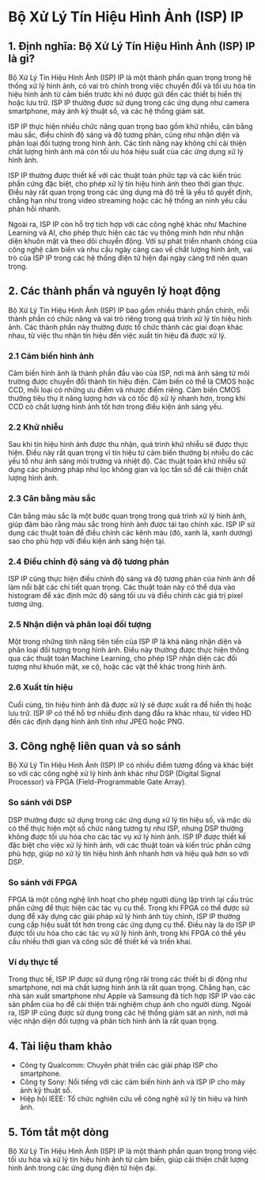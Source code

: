 # Bộ Xử Lý Tín Hiệu Hình Ảnh (ISP) IP

## 1. Định nghĩa: Bộ Xử Lý Tín Hiệu Hình Ảnh (ISP) IP là gì?
Bộ Xử Lý Tín Hiệu Hình Ảnh (ISP) IP là một thành phần quan trọng trong hệ thống xử lý hình ảnh, có vai trò chính trong việc chuyển đổi và tối ưu hóa tín hiệu hình ảnh từ cảm biến trước khi nó được gửi đến các thiết bị hiển thị hoặc lưu trữ. ISP IP thường được sử dụng trong các ứng dụng như camera smartphone, máy ảnh kỹ thuật số, và các hệ thống giám sát. 

ISP IP thực hiện nhiều chức năng quan trọng bao gồm khử nhiễu, cân bằng màu sắc, điều chỉnh độ sáng và độ tương phản, cũng như nhận diện và phân loại đối tượng trong hình ảnh. Các tính năng này không chỉ cải thiện chất lượng hình ảnh mà còn tối ưu hóa hiệu suất của các ứng dụng xử lý hình ảnh. 

ISP IP thường được thiết kế với các thuật toán phức tạp và các kiến trúc phần cứng đặc biệt, cho phép xử lý tín hiệu hình ảnh theo thời gian thực. Điều này rất quan trọng trong các ứng dụng mà độ trễ là yếu tố quyết định, chẳng hạn như trong video streaming hoặc các hệ thống an ninh yêu cầu phản hồi nhanh. 

Ngoài ra, ISP IP còn hỗ trợ tích hợp với các công nghệ khác như Machine Learning và AI, cho phép thực hiện các tác vụ thông minh hơn như nhận diện khuôn mặt và theo dõi chuyển động. Với sự phát triển nhanh chóng của công nghệ cảm biến và nhu cầu ngày càng cao về chất lượng hình ảnh, vai trò của ISP IP trong các hệ thống điện tử hiện đại ngày càng trở nên quan trọng.

## 2. Các thành phần và nguyên lý hoạt động
Bộ Xử Lý Tín Hiệu Hình Ảnh (ISP) IP bao gồm nhiều thành phần chính, mỗi thành phần có chức năng và vai trò riêng trong quá trình xử lý tín hiệu hình ảnh. Các thành phần này thường được tổ chức thành các giai đoạn khác nhau, từ việc thu nhận tín hiệu đến việc xuất tín hiệu đã được xử lý.

### 2.1 Cảm biến hình ảnh
Cảm biến hình ảnh là thành phần đầu vào của ISP, nơi mà ánh sáng từ môi trường được chuyển đổi thành tín hiệu điện. Cảm biến có thể là CMOS hoặc CCD, mỗi loại có những ưu điểm và nhược điểm riêng. Cảm biến CMOS thường tiêu thụ ít năng lượng hơn và có tốc độ xử lý nhanh hơn, trong khi CCD có chất lượng hình ảnh tốt hơn trong điều kiện ánh sáng yếu.

### 2.2 Khử nhiễu
Sau khi tín hiệu hình ảnh được thu nhận, quá trình khử nhiễu sẽ được thực hiện. Điều này rất quan trọng vì tín hiệu từ cảm biến thường bị nhiễu do các yếu tố như ánh sáng môi trường và nhiệt độ. Các thuật toán khử nhiễu sử dụng các phương pháp như lọc không gian và lọc tần số để cải thiện chất lượng hình ảnh.

### 2.3 Cân bằng màu sắc
Cân bằng màu sắc là một bước quan trọng trong quá trình xử lý hình ảnh, giúp đảm bảo rằng màu sắc trong hình ảnh được tái tạo chính xác. ISP IP sử dụng các thuật toán để điều chỉnh các kênh màu (đỏ, xanh lá, xanh dương) sao cho phù hợp với điều kiện ánh sáng hiện tại.

### 2.4 Điều chỉnh độ sáng và độ tương phản
ISP IP cũng thực hiện điều chỉnh độ sáng và độ tương phản của hình ảnh để làm nổi bật các chi tiết quan trọng. Các thuật toán này có thể dựa vào histogram để xác định mức độ sáng tối ưu và điều chỉnh các giá trị pixel tương ứng.

### 2.5 Nhận diện và phân loại đối tượng
Một trong những tính năng tiên tiến của ISP IP là khả năng nhận diện và phân loại đối tượng trong hình ảnh. Điều này thường được thực hiện thông qua các thuật toán Machine Learning, cho phép ISP nhận diện các đối tượng như khuôn mặt, xe cộ, hoặc các vật thể khác trong hình ảnh.

### 2.6 Xuất tín hiệu
Cuối cùng, tín hiệu hình ảnh đã được xử lý sẽ được xuất ra để hiển thị hoặc lưu trữ. ISP IP có thể hỗ trợ nhiều định dạng đầu ra khác nhau, từ video HD đến các định dạng hình ảnh tĩnh như JPEG hoặc PNG.

## 3. Công nghệ liên quan và so sánh
Bộ Xử Lý Tín Hiệu Hình Ảnh (ISP) IP có nhiều điểm tương đồng và khác biệt so với các công nghệ xử lý hình ảnh khác như DSP (Digital Signal Processor) và FPGA (Field-Programmable Gate Array). 

### So sánh với DSP
DSP thường được sử dụng trong các ứng dụng xử lý tín hiệu số, và mặc dù có thể thực hiện một số chức năng tương tự như ISP, nhưng DSP thường không được tối ưu hóa cho các tác vụ xử lý hình ảnh. ISP IP được thiết kế đặc biệt cho việc xử lý hình ảnh, với các thuật toán và kiến trúc phần cứng phù hợp, giúp nó xử lý tín hiệu hình ảnh nhanh hơn và hiệu quả hơn so với DSP.

### So sánh với FPGA
FPGA là một công nghệ linh hoạt cho phép người dùng lập trình lại cấu trúc phần cứng để thực hiện các tác vụ cụ thể. Trong khi FPGA có thể được sử dụng để xây dựng các giải pháp xử lý hình ảnh tùy chỉnh, ISP IP thường cung cấp hiệu suất tốt hơn trong các ứng dụng cụ thể. Điều này là do ISP IP được tối ưu hóa cho các tác vụ xử lý hình ảnh, trong khi FPGA có thể yêu cầu nhiều thời gian và công sức để thiết kế và triển khai.

### Ví dụ thực tế
Trong thực tế, ISP IP được sử dụng rộng rãi trong các thiết bị di động như smartphone, nơi mà chất lượng hình ảnh là rất quan trọng. Chẳng hạn, các nhà sản xuất smartphone như Apple và Samsung đã tích hợp ISP IP vào các sản phẩm của họ để cải thiện trải nghiệm chụp ảnh cho người dùng. Ngoài ra, ISP IP cũng được sử dụng trong các hệ thống giám sát an ninh, nơi mà việc nhận diện đối tượng và phân tích hình ảnh là rất quan trọng.

## 4. Tài liệu tham khảo
- Công ty Qualcomm: Chuyên phát triển các giải pháp ISP cho smartphone.
- Công ty Sony: Nổi tiếng với các cảm biến hình ảnh và ISP IP cho máy ảnh kỹ thuật số.
- Hiệp hội IEEE: Tổ chức nghiên cứu về công nghệ xử lý tín hiệu và hình ảnh.

## 5. Tóm tắt một dòng
Bộ Xử Lý Tín Hiệu Hình Ảnh (ISP) IP là một thành phần quan trọng trong việc tối ưu hóa và xử lý tín hiệu hình ảnh từ cảm biến, giúp cải thiện chất lượng hình ảnh trong các ứng dụng điện tử hiện đại.